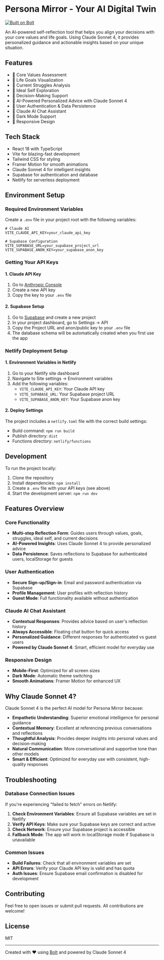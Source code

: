 # Persona Mirror - Your AI Digital Twin

[![Built on Bolt](https://img.shields.io/badge/Built%20on-Bolt-blue?style=flat-square)](https://bolt.new)

An AI-powered self-reflection tool that helps you align your decisions with your core values and life goals. Using Claude Sonnet 4, it provides personalized guidance and actionable insights based on your unique situation.

## Features

- 🎯 Core Values Assessment
- 🌟 Life Goals Visualization
- 💭 Current Struggles Analysis
- 🔮 Ideal Self Exploration
- 🤔 Decision-Making Support
- 🤖 AI-Powered Personalized Advice with Claude Sonnet 4
- 👤 User Authentication & Data Persistence
- 💬 Claude AI Chat Assistant
- 🌙 Dark Mode Support
- 📱 Responsive Design

## Tech Stack

- React 18 with TypeScript
- Vite for blazing-fast development
- Tailwind CSS for styling
- Framer Motion for smooth animations
- Claude Sonnet 4 for intelligent insights
- Supabase for authentication and database
- Netlify for serverless deployment

## Environment Setup

### Required Environment Variables

Create a `.env` file in your project root with the following variables:

```env
# Claude AI
VITE_CLAUDE_API_KEY=your_claude_api_key

# Supabase Configuration
VITE_SUPABASE_URL=your_supabase_project_url
VITE_SUPABASE_ANON_KEY=your_supabase_anon_key
```

### Getting Your API Keys

#### 1. Claude API Key
1. Go to [Anthropic Console](https://console.anthropic.com/)
2. Create a new API key
3. Copy the key to your `.env` file

#### 2. Supabase Setup
1. Go to [Supabase](https://supabase.com) and create a new project
2. In your project dashboard, go to Settings → API
3. Copy the Project URL and anon/public key to your `.env` file
4. The database schema will be automatically created when you first use the app

### Netlify Deployment Setup

#### 1. Environment Variables in Netlify
1. Go to your Netlify site dashboard
2. Navigate to Site settings → Environment variables
3. Add the following variables:
   - `VITE_CLAUDE_API_KEY`: Your Claude API key
   - `VITE_SUPABASE_URL`: Your Supabase project URL
   - `VITE_SUPABASE_ANON_KEY`: Your Supabase anon key

#### 2. Deploy Settings
The project includes a `netlify.toml` file with the correct build settings:
- Build command: `npm run build`
- Publish directory: `dist`
- Functions directory: `netlify/functions`

## Development

To run the project locally:

1. Clone the repository
2. Install dependencies: `npm install`
3. Create a `.env` file with your API keys (see above)
4. Start the development server: `npm run dev`

## Features Overview

### Core Functionality
- **Multi-step Reflection Form**: Guides users through values, goals, struggles, ideal self, and current decisions
- **AI-Powered Insights**: Uses Claude Sonnet 4 to provide personalized advice
- **Data Persistence**: Saves reflections to Supabase for authenticated users, localStorage for guests

### User Authentication
- **Secure Sign-up/Sign-in**: Email and password authentication via Supabase
- **Profile Management**: User profiles with reflection history
- **Guest Mode**: Full functionality available without authentication

### Claude AI Chat Assistant
- **Contextual Responses**: Provides advice based on user's reflection history
- **Always Accessible**: Floating chat button for quick access
- **Personalized Guidance**: Different responses for authenticated vs guest users
- **Powered by Claude Sonnet 4**: Smart, efficient model for everyday use

### Responsive Design
- **Mobile-First**: Optimized for all screen sizes
- **Dark Mode**: Automatic theme switching
- **Smooth Animations**: Framer Motion for enhanced UX

## Why Claude Sonnet 4?

Claude Sonnet 4 is the perfect AI model for Persona Mirror because:

- **Empathetic Understanding**: Superior emotional intelligence for personal guidance
- **Contextual Memory**: Excellent at referencing previous conversations and reflections
- **Thoughtful Analysis**: Provides deeper insights into personal values and decision-making
- **Natural Communication**: More conversational and supportive tone than other models
- **Smart & Efficient**: Optimized for everyday use with consistent, high-quality responses

## Troubleshooting

### Database Connection Issues
If you're experiencing "failed to fetch" errors on Netlify:

1. **Check Environment Variables**: Ensure all Supabase variables are set in Netlify
2. **Verify API Keys**: Make sure your Supabase keys are correct and active
3. **Check Network**: Ensure your Supabase project is accessible
4. **Fallback Mode**: The app will work in localStorage mode if Supabase is unavailable

### Common Issues
- **Build Failures**: Check that all environment variables are set
- **API Errors**: Verify your Claude API key is valid and has quota
- **Auth Issues**: Ensure Supabase email confirmation is disabled for development

## Contributing

Feel free to open issues or submit pull requests. All contributions are welcome!

## License

MIT

---

Created with ❤️ using [Bolt](https://bolt.new) and powered by Claude Sonnet 4